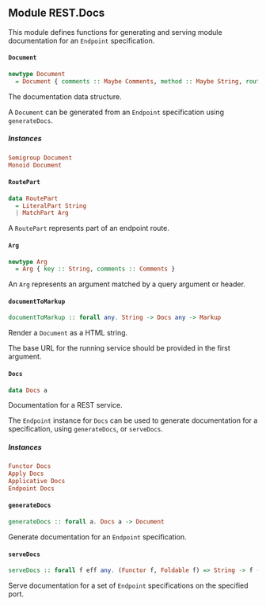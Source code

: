## Module REST.Docs

This module defines functions for generating and serving module documentation
for an `Endpoint` specification.

#### `Document`

``` purescript
newtype Document
  = Document { comments :: Maybe Comments, method :: Maybe String, route :: List RoutePart, queryArgs :: List Arg, headers :: List Arg, request :: Maybe Example, response :: Maybe Example }
```

The documentation data structure.

A `Document` can be generated from an `Endpoint` specification using `generateDocs`.

##### Instances
``` purescript
Semigroup Document
Monoid Document
```

#### `RoutePart`

``` purescript
data RoutePart
  = LiteralPart String
  | MatchPart Arg
```

A `RoutePart` represents part of an endpoint route.

#### `Arg`

``` purescript
newtype Arg
  = Arg { key :: String, comments :: Comments }
```

An `Arg` represents an argument matched by a query argument or header.

#### `documentToMarkup`

``` purescript
documentToMarkup :: forall any. String -> Docs any -> Markup
```

Render a `Document` as a HTML string.

The base URL for the running service should be provided in the first argument.

#### `Docs`

``` purescript
data Docs a
```

Documentation for a REST service.

The `Endpoint` instance for `Docs` can be used to generate documentation
for a specification, using `generateDocs`, or `serveDocs`.

##### Instances
``` purescript
Functor Docs
Apply Docs
Applicative Docs
Endpoint Docs
```

#### `generateDocs`

``` purescript
generateDocs :: forall a. Docs a -> Document
```

Generate documentation for an `Endpoint` specification.

#### `serveDocs`

``` purescript
serveDocs :: forall f eff any. (Functor f, Foldable f) => String -> f (Docs any) -> (Markup -> Markup) -> Int -> Eff (http :: HTTP | eff) Unit -> Eff (http :: HTTP | eff) Unit
```

Serve documentation for a set of `Endpoint` specifications on the specified port.


